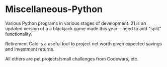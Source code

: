 # Miscellaneous-Python

Various Python programs in various stages of development. 21 is an updated version of a a blackjack game made this 
year-- need to add "split" functionality.

Retirement Calc is a useful tool to project net worth given expected savings and investment returns.

All others are pet projects/small challenges from Codewars, etc.

